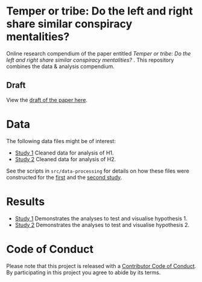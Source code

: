 # Temper or tribe: Do the left and right share similar conspiracy mentalities?
Online research compendium of the paper entitled _Temper or tribe: Do the left and right share similar conspiracy mentalities?_ . 
This repository combines the data &amp; analysis compendium.

## Draft
View the [draft of the paper here](report/draft.pdf).

# Data
The following data files might be of interest:

* [Study 1](data/intermediate/S1.RData) Cleaned data for analysis of H1.
* [Study 2](data/intermediate/S1.RData) Cleaned data for analysis of H2.

See the scripts in `src/data-processing` for details on how these files were constructed  for the [first](src/data-processing/prepare-data-s1.md) and the [second study](src/data-processing/prepare-data-s2.md).

# Results
* [Study 1](src/analysis/s1.md) Demonstrates the analyses to test and visualise hypothesis 1.
* [Study 2](src/analysis/s2.md) Demonstrates the analyses to test and visualise hypothesis 2.
# Code of Conduct
Please note that this project is released with a [Contributor Code of Conduct](CONDUCT.md). By participating in this project you agree to abide by its terms.
